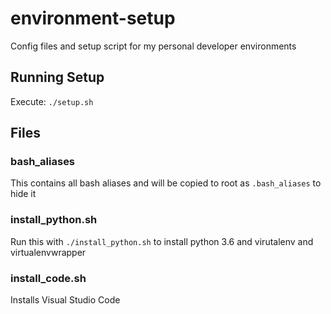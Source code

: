 # environment-setup
Config files and setup script for my personal developer environments

## Running Setup
Execute: `./setup.sh`

## Files

### bash_aliases
This contains all bash aliases and will be copied to root as `.bash_aliases` to hide it

### install_python.sh
Run this with `./install_python.sh` to install python 3.6 and virutalenv and virtualenvwrapper

### install_code.sh
Installs Visual Studio Code
